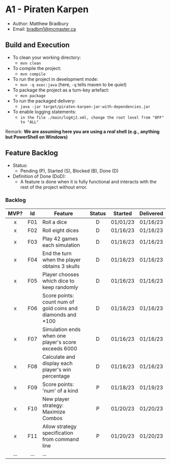 # A1 - Piraten Karpen

  * Author: Matthew Bradbury
  * Email: bradbm1@mcmaster.ca

## Build and Execution

  * To clean your working directory:
    * `mvn clean`
  * To compile the project:
    * `mvn compile`
  * To run the project in development mode:
    * `mvn -q exec:java` (here, `-q` tells maven to be _quiet_)
  * To package the project as a turn-key artefact:
    * `mvn package`
  * To run the packaged delivery:
    * `java -jar target/piraten-karpen-jar-with-dependencies.jar` 
  * To enable logging statements:
    * `in the file ./main/log4j2.xml, change the root level from "OFF" to "ALL"`

Remark: **We are assuming here you are using a _real_ shell (e.g., anything but PowerShell on Windows)**

## Feature Backlog

 * Status: 
   * Pending (P), Started (S), Blocked (B), Done (D)
 * Definition of Done (DoD):
   * A feature is done when it is fully functional and interacts with the rest of the project without error.

### Backlog 

| MVP? | Id  | Feature  | Status  |  Started  | Delivered |
| :-:  |:-:  |---       | :-:     | :-:       | :-:       |
| x   | F01 | Roll a dice |  D | 01/01/23 |  01/16/23 |
| x   | F02 | Roll eight dices  |  D | 01/16/23  | 01/16/23 | 
| x   | F03 | Play 42 games each simulation  |  D  |  01/16/23 | 01/16/23 |
| x   | F04 | End the turn when the player obtains 3 skulls | D | 01/16/23 | 01/16/23 |
| x   | F05 | Player chooses which dice to keep randomly | D | 01/16/23 | 01/16/23 | 
| x   | F06 | Score points: count num of gold coins and diamonds and \*100| D | 01/16/23 | 01/16/23 |
| x   | F07 | Simulation ends when one player's score exceeds 6000 | D | 01/16/23 | 01/16/23 |
| x   | F08 | Calculate and display each player's win percentage | D | 01/16/23 | 01/16/23 |  
| x   | F09 | Score points: 'num' of a kind | P | 01/18/23 | 01/19/23 |
| x   | F10 | New player strategy: Maximize Combos | P | 01/20/23 | 01/20/23 |
| x   | F11 | Allow strategy specification from command line | P | 01/20/23 | 01/20/23 |
| ... | ... | ... |


